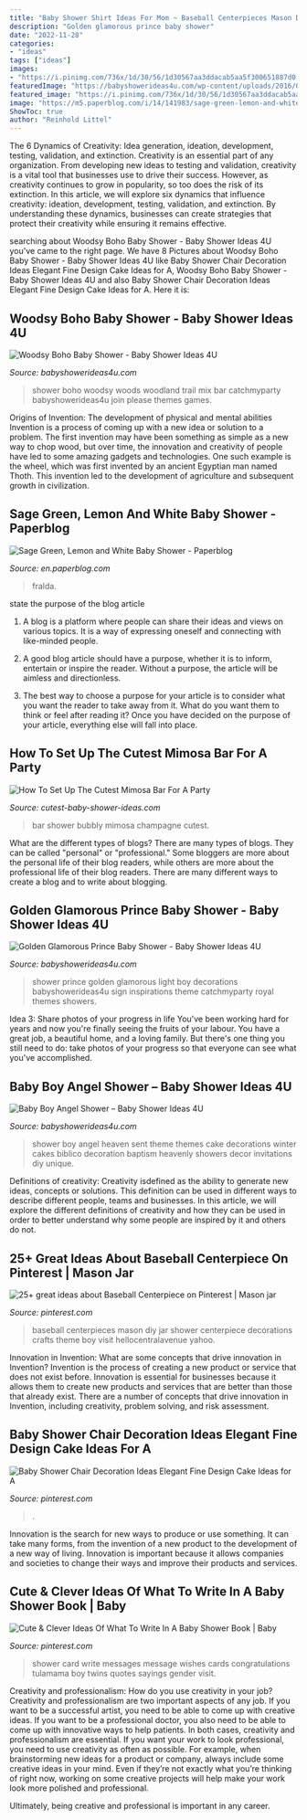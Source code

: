 ```yaml
---
title: "Baby Shower Shirt Ideas For Mom ~ Baseball Centerpieces Mason Diy Jar Shower Centerpiece Decorations Crafts Theme Boy Visit Hellocentralavenue Yahoo"
description: "Golden glamorous prince baby shower"
date: "2022-11-28"
categories:
- "ideas"
tags: ["ideas"]
images:
- "https://i.pinimg.com/736x/1d/30/56/1d30567aa3ddacab5aa5f300651887d0.jpg"
featuredImage: "https://babyshowerideas4u.com/wp-content/uploads/2016/09/Baby-Boy-Angel-Shower-Cake.jpg"
featured_image: "https://i.pinimg.com/736x/1d/30/56/1d30567aa3ddacab5aa5f300651887d0.jpg"
image: "https://m5.paperblog.com/i/14/141983/sage-green-lemon-and-white-baby-shower-L-8SY2hb.jpeg"
ShowToc: true
author: "Reinhold Littel"
---
```



The 6 Dynamics of Creativity: Idea generation, ideation, development, testing, validation, and extinction.
Creativity is an essential part of any organization. From developing new ideas to testing and validation, creativity is a vital tool that businesses use to drive their success. However, as creativity continues to grow in popularity, so too does the risk of its extinction. In this article, we will explore six dynamics that influence creativity: ideation, development, testing, validation, and extinction. By understanding these dynamics, businesses can create strategies that protect their creativity while ensuring it remains effective.

	

		
searching about Woodsy Boho Baby Shower - Baby Shower Ideas 4U you've came to the right page. We have 8 Pictures about Woodsy Boho Baby Shower - Baby Shower Ideas 4U like Baby Shower Chair Decoration Ideas Elegant Fine Design Cake Ideas for A, Woodsy Boho Baby Shower - Baby Shower Ideas 4U and also Baby Shower Chair Decoration Ideas Elegant Fine Design Cake Ideas for A. Here it is:
		
    
## Woodsy Boho Baby Shower - Baby Shower Ideas 4U

<img loading=lazy src="https://babyshowerideas4u.com/wp-content/uploads/2016/03/please-join-us-in-the-woods1.jpg" onerror="this.onerror=null;this.src='https://tse4.mm.bing.net/th?id=OIP.vlYYRHEeEIsjbfxFXJGa5QHaE8&amp;pid=15.1';" alt="Woodsy Boho Baby Shower - Baby Shower Ideas 4U">

_Source: babyshowerideas4u.com_

>shower boho woodsy woods woodland trail mix bar catchmyparty babyshowerideas4u join please themes games. 

	

Origins of Invention: The development of physical and mental abilities
Invention is a process of coming up with a new idea or solution to a problem. The first invention may have been something as simple as a new way to chop wood, but over time, the innovation and creativity of people have led to some amazing gadgets and technologies. One such example is the wheel, which was first invented by an ancient Egyptian man named Thoth. This invention led to the development of agriculture and subsequent growth in civilization.

    
## Sage Green, Lemon And White Baby Shower - Paperblog

<img loading=lazy src="https://m5.paperblog.com/i/14/141983/sage-green-lemon-and-white-baby-shower-L-8SY2hb.jpeg" onerror="this.onerror=null;this.src='https://tse2.mm.bing.net/th?id=OIP.ENDNDC-Gxhyz3t8SiPNgUgAAAA&amp;pid=15.1';" alt="Sage Green, Lemon and White Baby Shower - Paperblog">

_Source: en.paperblog.com_

>fralda. 

	

state the purpose of the blog article
1. A blog is a platform where people can share their ideas and views on various topics. It is a way of expressing oneself and connecting with like-minded people.
2. A good blog article should have a purpose, whether it is to inform, entertain or inspire the reader. Without a purpose, the article will be aimless and directionless.

3. The best way to choose a purpose for your article is to consider what you want the reader to take away from it. What do you want them to think or feel after reading it? Once you have decided on the purpose of your article, everything else will fall into place.

    
## How To Set Up The Cutest Mimosa Bar For A Party

<img loading=lazy src="http://www.cutest-baby-shower-ideas.com/images/bubblybar.jpg" onerror="this.onerror=null;this.src='https://tse2.mm.bing.net/th?id=OIP.OMo_8i2hWoYtPlkjHD5ahwHaID&amp;pid=15.1';" alt="How To Set Up The Cutest Mimosa Bar For A Party">

_Source: cutest-baby-shower-ideas.com_

>bar shower bubbly mimosa champagne cutest. 

	

What are the different types of blogs?
There are many types of blogs. They can be called "personal" or "professional." Some bloggers are more about the personal life of their blog readers, while others are more about the professional life of their blog readers. There are many different ways to create a blog and to write about blogging.

    
## Golden Glamorous Prince Baby Shower - Baby Shower Ideas 4U

<img loading=lazy src="https://babyshowerideas4u.com/wp-content/uploads/2016/04/Golden-Glamorous-Prince-Baby-Shower-Light-Sign.jpg" onerror="this.onerror=null;this.src='https://tse3.mm.bing.net/th?id=OIP.FrrB8XLROoy8gt1YPM8AnQHaKK&amp;pid=15.1';" alt="Golden Glamorous Prince Baby Shower - Baby Shower Ideas 4U">

_Source: babyshowerideas4u.com_

>shower prince golden glamorous light boy decorations babyshowerideas4u sign inspirations theme catchmyparty royal themes showers. 

	

Idea 3: Share photos of your progress in life
You've been working hard for years and now you're finally seeing the fruits of your labour. You have a great job, a beautiful home, and a loving family. But there's one thing you still need to do: take photos of your progress so that everyone can see what you've accomplished.

    
## Baby Boy Angel Shower – Baby Shower Ideas 4U

<img loading=lazy src="https://babyshowerideas4u.com/wp-content/uploads/2016/09/Baby-Boy-Angel-Shower-Cake.jpg" onerror="this.onerror=null;this.src='https://tse4.mm.bing.net/th?id=OIP._-rkCJr5yaktjt6LZe7P0gHaJ4&amp;pid=15.1';" alt="Baby Boy Angel Shower – Baby Shower Ideas 4U">

_Source: babyshowerideas4u.com_

>shower boy angel heaven sent theme themes cake decorations winter cakes biblico decoration baptism heavenly showers decor invitations diy unique. 

	

Definitions of creativity:
Creativity isdefined as the ability to generate new ideas, concepts or solutions. This definition can be used in different ways to describe different people, teams and businesses. In this article, we will explore the different definitions of creativity and how they can be used in order to better understand why some people are inspired by it and others do not.

    
## 25+ Great Ideas About Baseball Centerpiece On Pinterest | Mason Jar

<img loading=lazy src="https://i.pinimg.com/736x/1d/30/56/1d30567aa3ddacab5aa5f300651887d0.jpg" onerror="this.onerror=null;this.src='https://tse1.mm.bing.net/th?id=OIP.r_JYiDLufRatO49lntl5WgHaJ3&amp;pid=15.1';" alt="25+ great ideas about Baseball Centerpiece on Pinterest | Mason jar">

_Source: pinterest.com_

>baseball centerpieces mason diy jar shower centerpiece decorations crafts theme boy visit hellocentralavenue yahoo. 

	

Innovation in Invention: What are some concepts that drive innovation in Invention?
Invention is the process of creating a new product or service that does not exist before. Innovation is essential for businesses because it allows them to create new products and services that are better than those that already exist. There are a number of concepts that drive innovation in Invention, including creativity, problem solving, and risk assessment.

    
## Baby Shower Chair Decoration Ideas Elegant Fine Design Cake Ideas For A

<img loading=lazy src="https://i.pinimg.com/736x/a8/4a/3e/a84a3eda68031dc43f0baa1e7676cb22.jpg" onerror="this.onerror=null;this.src='https://tse4.mm.bing.net/th?id=OIP.-qEztLRLZj71dzgmrWTQowHaJ3&amp;pid=15.1';" alt="Baby Shower Chair Decoration Ideas Elegant Fine Design Cake Ideas for A">

_Source: pinterest.com_

>. 

	

Innovation is the search for new ways to produce or use something. It can take many forms, from the invention of a new product to the development of a new way of living. Innovation is important because it allows companies and societies to change their ways and improve their products and services.

    
## Cute &amp; Clever Ideas Of What To Write In A Baby Shower Book | Baby

<img loading=lazy src="https://i.pinimg.com/736x/bc/d0/0a/bcd00af85bac4cd4654aff4093f71b56.jpg" onerror="this.onerror=null;this.src='https://tse1.mm.bing.net/th?id=OIP.SXk_0CfDsd7TQUDTv7O2-wHaMi&amp;pid=15.1';" alt="Cute &amp; Clever Ideas Of What To Write In A Baby Shower Book | Baby">

_Source: pinterest.com_

>shower card write messages message wishes cards congratulations tulamama boy twins quotes sayings gender visit. 

	

Creativity and professionalism: How do you use creativity in your job?
Creativity and professionalism are two important aspects of any job. If you want to be a successful artist, you need to be able to come up with creative ideas. If you want to be a professional doctor, you also need to be able to come up with innovative ways to help patients. In both cases, creativity and professionalism are essential.
If you want your work to look professional, you need to use creativity as often as possible. For example, when brainstorming new ideas for a product or company, always include some creative ideas in your mind. Even if they’re not exactly what you’re thinking of right now, working on some creative projects will help make your work look more polished and professional.

Ultimately, being creative and professional is important in any career.

